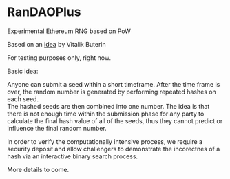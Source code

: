 # RanDAOPlus
Experimental Ethereum RNG based on PoW

Based on an [idea](https://www.reddit.com/r/ethereum/comments/4mdkku/could_ethereum_do_this_better_tor_project_is/d3v6djb) by Vitalik Buterin

For testing purposes only, right now.

Basic idea:

Anyone can submit a seed within a short timeframe. After the time frame is over, the random number is generated by performing repeated hashes on each seed.  
The hashed seeds are then combined into one number. The idea is that there is not enough time within the submission phase for any party to calculate the final hash value of all of the seeds, thus they cannot predict or influence the final random number.

In order to verify the computationally intensive process, we require a security deposit and allow challengers to demonstrate the incorectnes of a hash via an interactive binary search process.

More details to come.
